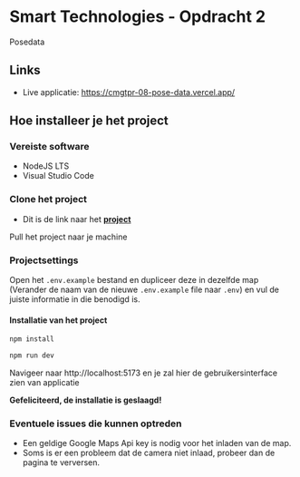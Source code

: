 # Smart Technologies - Opdracht 2
Posedata

## Links
- Live applicatie: https://cmgtpr-08-pose-data.vercel.app/

## Hoe installeer je het project

### Vereiste software
- NodeJS LTS
- Visual Studio Code

### Clone het project

- Dit is de link naar het **[project](https://github.com/MarkDeKraker/CMGTPR08-PoseData.git)**

Pull het project naar je machine


### Projectsettings

Open het `.env.example` bestand en dupliceer deze in dezelfde map (Verander de naam van de nieuwe `.env.example` file naar `.env`) en vul de juiste informatie in die benodigd is. 


#### Installatie van het project
```bash
npm install
```

```bash
npm run dev
```

Navigeer naar http://localhost:5173 en je zal hier de gebruikersinterface zien van applicatie

**Gefeliciteerd, de installatie is geslaagd!**

### Eventuele issues die kunnen optreden
- Een geldige Google Maps Api key is nodig voor het inladen van de map.
- Soms is er een probleem dat de camera niet inlaad, probeer dan de pagina te verversen.
